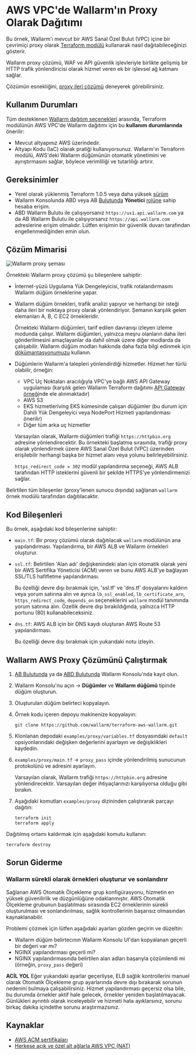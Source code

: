 # AWS VPC'de Wallarm'ın Proxy Olarak Dağıtımı

Bu örnek, Wallarm'ı mevcut bir AWS Sanal Özel Bulut (VPC) içine bir çevrimiçi proxy olarak [Terraform modülü](https://registry.terraform.io/modules/wallarm/wallarm/aws/) kullanarak nasıl dağıtabileceğinizi gösterir.

Wallarm proxy çözümü, WAF ve API güvenlik işlevleriyle birlikte gelişmiş bir HTTP trafik yönlendiricisi olarak hizmet veren ek bir işlevsel ağ katmanı sağlar.

Çözümün esnekliğini, [proxy ileri çözümü](https://github.com/wallarm/terraform-aws-wallarm/tree/main/examples/advanced) deneyerek görebilirsiniz.

## Kullanım Durumları

Tüm desteklenen [Wallarm dağıtım seçenekleri](https://docs.wallarm.com/installation/supported-deployment-options) arasında, Terraform modülünün AWS VPC'de Wallarm dağıtımı için bu **kullanım durumlarında** önerilir:

* Mevcut altyapınız AWS üzerindedir.
* Altyapı Kodu (IaC) olarak pratiği kullanıyorsunuz. Wallarm'ın Terraform modülü, AWS'deki Wallarm düğümünün otomatik yönetimini ve ayrıştırmasını sağlar, böylece verimliliği ve tutarlılığı artırır.
  
## Gereksinimler

* Yerel olarak yüklenmiş Terraform 1.0.5 veya daha yüksek [sürüm](https://learn.hashicorp.com/tutorials/terraform/install-cli)
* Wallarm Konsolunda ABD veya AB [Bulutunda](https://docs.wallarm.com/about-wallarm/overview/#cloud) **Yönetici** [rolüne](https://docs.wallarm.com/user-guides/settings/users/#user-roles) sahip hesaba erişim.
* ABD Wallarm Bulutu ile çalışıyorsanız `https://us1.api.wallarm.com` ya da AB Wallarm Bulutu ile çalışıyorsanız `https://api.wallarm.com` adreslerine erişim olmalıdır. Lütfen erişimin bir güvenlik duvarı tarafından engellenmediğinden emin olun.

## Çözüm Mimarisi

![Wallarm proxy şeması](https://github.com/wallarm/terraform-aws-wallarm/blob/main/images/wallarm-as-proxy.png?raw=true)

Örnekteki Wallarm proxy çözümü şu bileşenlere sahiptir:

* İnternet-yüzü Uygulama Yük Dengeleyicisi, trafik rotalandırmasını Wallarm düğüm örneklerine yapar.
* Wallarm düğüm örnekleri, trafik analizi yapıyor ve herhangi bir isteği daha ileri bir noktaya proxy olarak yönlendiriyor. Şemanın karşılık gelen elemanları A, B, C EC2 örnekleridir.

    Örnekteki Wallarm düğümleri, tarif edilen davranışı izleyen izleme modunda çalışır. Wallarm düğümleri, yalnızca meşru olanların daha ileri gönderilmesini amaçlayanlar da dahil olmak üzere diğer modlarda da çalışabilir. Wallarm düğüm modları hakkında daha fazla bilgi edinmek için [dökümantasyonumuzu](https://docs.wallarm.com/admin-en/configure-wallarm-mode/) kullanın.
* Düğümlerin Wallarm'a talepleri yönlendirdiği hizmetler. Hizmet her türlü olabilir, örneğin:

    * VPC Uç Noktaları aracılığıyla VPC'ye bağlı AWS API Gateway uygulaması (karşılık gelen Wallarm Terraform dağıtımı [API Gateway örneği](https://github.com/wallarm/terraform-aws-wallarm/tree/main/examples/apigateway)nde ele alınmaktadır)
    * AWS S3
    * EKS hizmetleriving EKS kümesinde çalışan düğümler (bu durum için Dahili Yük Dengeleyici veya NodePort Hizmeti yapılandırması önerilir)
    * Diğer tüm arka uç hizmetler
    
    Varsayılan olarak, Wallarm düğümleri trafiği `https://httpbin.org` adresine yönlendirecektir. Bu örnekteki başlatma sırasında, trafiği proxy olarak yönlendirmek üzere AWS Sanal Özel Bulut (VPC) üzerinden erişilebilir herhangi başka bir hizmet alanı veya yolunu belirleyebilirsiniz.
    
    `https_redirect_code = 302` modül yapılandırma seçeneği, AWS ALB tarafından HTTP isteklerini güvenli bir şekilde HTTPS'ye yönlendirmenizi sağlar.

Belirtilen tüm bileşenler (proxy'lenen sunucu dışında) sağlanan `wallarm` örnek modülü tarafından dağıtılacaktır.

## Kod Bileşenleri

Bu örnek, aşağıdaki kod bileşenlerine sahiptir:

* `main.tf`: Bir proxy çözümü olarak dağıtılacak `wallarm` modülünün ana yapılandırması. Yapılandırma, bir AWS ALB ve Wallarm örnekleri oluşturur.
* `ssl.tf`: Belirtilen 'Alan adı' değişkenindeki alan için otomatik olarak yeni bir AWS Sertifika Yöneticisi (ACM) veren ve bunu AWS ALB'ye bağlayan SSL/TLS hafifletme yapılandırması.

    Bu özelliği devre dışı bırakmak için, 'ssl.tf' ve 'dns.tf' dosyalarını kaldırın veya yorum satırına alın ve ayrıca `lb_ssl_enabled`, `lb_certificate_arn`, `https_redirect_code`, `depends_on` seçeneklerini `wallarm` modül tanımında yorum satırına alın. Özellik devre dışı bırakıldığında, yalnızca HTTP portunu (80) kullanabileceksiniz.
* `dns.tf`: AWS ALB için bir DNS kaydı oluşturan AWS Route 53 yapılandırması.

    Bu özelliği devre dışı bırakmak için yukarıdaki notu izleyin.

## Wallarm AWS Proxy Çözümünü Çalıştırmak

1. [AB Bulutunda](https://my.wallarm.com/nodes) ya da [ABD Bulutunda](https://us1.my.wallarm.com/nodes) Wallarm Konsolu'nda kayıt olun.
1. Wallarm Konsolu'nu açın → **Düğümler** ve **Wallarm düğümü** tipinde düğüm oluşturun.
1. Oluşturulan düğüm belirteci kopyalayın.
1. Örnek kodu içeren depoyu makinenize kopyalayın:

    ```
    git clone https://github.com/wallarm/terraform-aws-wallarm.git
    ```
1. Klonlanan depodaki `examples/proxy/variables.tf` dosyasındaki `default` opsiyonlarındaki değişken değerlerini ayarlayın ve değişiklikleri kaydedin.
1. `examples/proxy/main.tf` → `proxy_pass` içinde yönlendirilmiş sunucunun protokolünü ve adresini ayarlayın.
   
   Varsayılan olarak, Wallarm trafiği `https://httpbin.org` adresine yönlendirecektir. Varsayılan değer ihtiyaçlarınızı karşılıyorsa olduğu gibi bırakın.
1. Aşağıdaki komutları `examples/proxy` dizininden çalıştırarak parçayı dağıtın:

    ```
    terraform init
    terraform apply
    ```
    
Dağıtılmış ortamı kaldırmak için aşağıdaki komutu kullanın:

```
terraform destroy
```

## Sorun Giderme

### Wallarm sürekli olarak örnekleri oluşturur ve sonlandırır

Sağlanan AWS Otomatik Ölçekleme grup konfigürasyonu, hizmetin en yüksek güvenilirlik ve düzgünlüğüne odaklanmıştır. AWS Otomatik Ölçekleme grubunun başlatılması sırasında EC2 örneklerinin sürekli oluşturulması ve sonlandırılması, sağlık kontrollerinin başarısız olmasından kaynaklanabilir.

Problemi çözmek için lütfen aşağıdaki ayarları gözden geçirin ve düzeltin:

* Wallarm düğüm belirtecının Wallarm Konsolu UI'dan kopyalanan geçerli bir değeri var mı?
* NGINX yapılandırması geçerli mi?
* NGINX yapılandırmasında belirtilen alan adları başarıyla çözümlendi mi (örneğin, `proxy_pass` değeri)


**ACİL YOL** Eğer yukarıdaki ayarlar geçerliyse, ELB sağlık kontrollerini manuel olarak Otomatik Ölçekleme grup ayarlarında devre dışı bırakarak sorunun nedenini bulmaya çalışabilirsiniz. Hizmet yapılandırması geçersiz olsa bile, bu durumda örnekler aktif hale gelecek, örnekler yeniden başlatılmayacak. Günlükleri ayrıntılı olarak inceleyebilir ve hizmeti hata ayıklarsınız, sorunu birkaç dakika içindethe sorunu araştırmazsınız.

## Kaynaklar

* [AWS ACM sertifikaları](https://docs.aws.amazon.com/acm/latest/userguide/gs.html)
* [Herkese açık ve özel alt ağlarla AWS VPC (NAT)](https://docs.aws.amazon.com/vpc/latest/userguide/VPC_Scenario2.html)